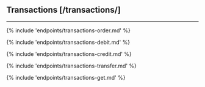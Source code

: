## Transactions [/transactions/]

---
{% include 'endpoints/transactions-order.md' %}

{% include 'endpoints/transactions-debit.md' %}

{% include 'endpoints/transactions-credit.md' %}

{% include 'endpoints/transactions-transfer.md' %}

{% include 'endpoints/transactions-get.md' %}
